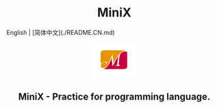 <h1 align="center">MiniX</h1>
English | [简体中文](./README.CN.md) 

<p align="center"><img src="https://github.com/SuperCoderMan/MiniX/blob/master/C/Images/MiniX.png" alt="MiniX" width="100"/></p>

<h2 align="center">MiniX -  Practice for programming language.</h2>


